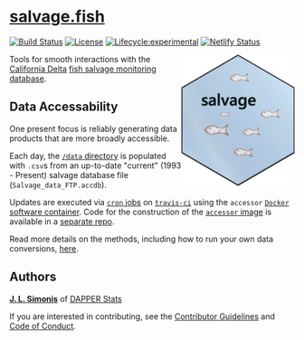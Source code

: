 # [salvage.fish](https://www.salvage.fish)

[![Build Status](https://travis-ci.org/dapperstats/salvage.svg?branch=master)](https://travis-ci.org/dapperstats/salvage)
[![License](https://img.shields.io/badge/license-MIT-blue.svg)](https://raw.githubusercontent.com/dapperstats/salvage/master/LICENSE)
[![Lifecycle:experimental](https://img.shields.io/badge/lifecycle-experimental-orange.svg)](https://www.tidyverse.org/lifecycle/#experimental)
[![Netlify Status](https://api.netlify.com/api/v1/badges/d4013762-bc67-40c7-a656-fd24e92dd06e/deploy-status)](https://app.netlify.com/sites/peaceful-jepsen-15c633/deploys)

<img src="imgs/hex.png" width="200px" align="right">

Tools for smooth interactions with the [California Delta](https://en.wikipedia.org/wiki/Sacramento%E2%80%93San_Joaquin_River_Delta) [fish salvage monitoring database](https://wildlife.ca.gov/Conservation/Delta/Salvage-Monitoring).

## Data Accessability  

One present focus is reliably generating data products that are more broadly accessible. 

Each day, the [`/data` directory](https://github.com/dapperstats/salvage/blob/master/data) is populated with `.csv`s from an up-to-date "current" (1993 - Present) salvage database file (`Salvage_data_FTP.accdb`).

Updates are executed via [`cron` jobs](https://docs.travis-ci.com/user/cron-jobs/) on [`travis-ci`](https://travis-ci.org/dapperstats/salvage) using the `accessor` [`Docker`](https://www.docker.com) [software container](https://www.docker.com/resources/what-container).
Code for the construction of the [`accessor` image](https://hub.docker.com/r/dapperstats/accessor) is available in a [separate repo](https://www.github.com/dapperstats/accessor).
 
Read more details on the methods, including how to run your own data conversions, [here](https://github.com/dapperstats/salvage/blob/master/documents/conversion.md).

## Authors

[**J. L. Simonis**](https://orcid.org/0000-0001-9798-0460) of [DAPPER Stats](https://www.dapperstats.com)

If you are interested in contributing, see the [Contributor Guidelines](https://github.com/dapperstats/salvage/blob/master/CONTRIBUTING.md) and [Code of Conduct](https://github.com/dapperstats/salvage/blob/master/CODE_OF_CONDUCT.md).
